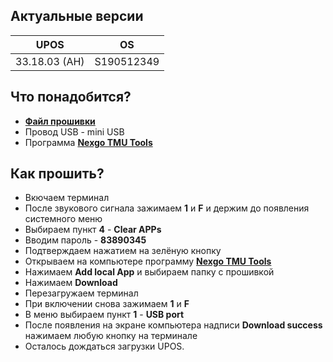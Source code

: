<style>
   .markdown-content h2 {  
      margin-top: 2rem; 
      margin-bottom: 2rem; 
      font-size: 1.875rem; 
   }
   .markdown-content ul {
      list-style-type: disc; 
      font-size: 1.25rem; 
      display: flex; 
      flex-direction: column; 
      gap: 1rem; 
      padding-left: 20px; 
   }
   .markdown-content a:hover {
      text-decoration: underline;
   }
   .markdown-content table {
      min-width: 100%;
   }
   .markdown-content th {
      padding-left: 0.5rem;    
      padding-right: 0.5rem;   
      padding-top: 0.5rem;     
      padding-bottom: 0.5rem;  
      text-align: left;        
      font-size: 0.875rem;     
      line-height: 1.25rem;    
      font-weight: 500;        
      border: 1px solid;       
      border-color: #e5e7eb;
   }
   .markdown-content td {
      padding: 0.75rem 0.5rem;
      font-size: 0.875rem;
      line-height: 1.25rem;
      border: 1px solid #e5e7eb;
   }
</style>

## <a id="1">Актуальные версии</a>

<div class="overflow-x-auto whitespace-nowrap">

| UPOS          | OS         |
| ------------- | ---------- |
| 33.18.03 (АН) | S190512349 |

</div>

## <a id="2">Что понадобится?</a>

- [**Файл прошивки**](https://disk.yandex.ru/d/Zo_BfaeJxsk8oA)
- Провод USB - mini USB
- Программа [**Nexgo TMU Tools**](https://disk.yandex.ru/d/ntxPwIVh8dASHg)

## <a id="3">Как прошить?</a>

- Вкючаем терминал
- После звукового сигнала зажимаем **1** и **F** и держим до появления системного меню
- Выбираем пункт **4** - **Clear APPs**
- Вводим пароль - **83890345**
- Подтверждаем нажатием на зелёную кнопку
- Открываем на компьютере программу [**Nexgo TMU Tools**](https://disk.yandex.ru/d/ntxPwIVh8dASHg)
- Нажимаем **Add local App** и выбираем папку с прошивкой
- Нажимаем **Download**
- Перезагружаем терминал
- При включении снова зажимаем **1** и **F**
- В меню выбираем пункт **1** - **USB port**
- После появления на экране компьютера надписи **Download success** нажимаем любую кнопку на терминале
- Осталось дождаться загрузки UPOS.
